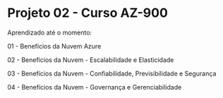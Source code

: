# Projeto 02 - Curso AZ-900
<p>Aprendizado até o momento:</p>
<p>01 - Benefícios da Nuvem Azure</p>
<p>02 - Benefícios da Nuvem - Escalabilidade e Elasticidade</p>
<p>03 - Benefícios da Nuvem - Confiabilidade, Previsibilidade e Segurança</p>
<p>04 - Benefícios da Nuvem - Governança e Gerenciabilidade</p>
